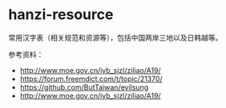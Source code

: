 # hanzi-resource

常用汉字表（相关规范和资源等），包括中国两岸三地以及日韩越等。

参考资料：

- http://www.moe.gov.cn/jyb_sjzl/ziliao/A19/
- https://forum.freemdict.com/t/topic/21370/
- https://github.com/ButTaiwan/evilsung
- http://www.moe.gov.cn/jyb_sjzl/ziliao/A19/
